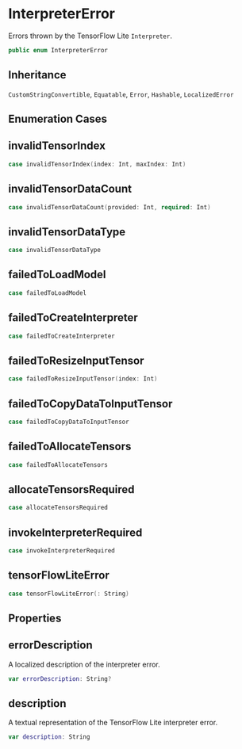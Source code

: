 # InterpreterError

Errors thrown by the TensorFlow Lite `Interpreter`.

``` swift
public enum InterpreterError
```

## Inheritance

`CustomStringConvertible`, `Equatable`, `Error`, `Hashable`, `LocalizedError`

## Enumeration Cases

## invalidTensorIndex

``` swift
case invalidTensorIndex(index: Int, maxIndex: Int)
```

## invalidTensorDataCount

``` swift
case invalidTensorDataCount(provided: Int, required: Int)
```

## invalidTensorDataType

``` swift
case invalidTensorDataType
```

## failedToLoadModel

``` swift
case failedToLoadModel
```

## failedToCreateInterpreter

``` swift
case failedToCreateInterpreter
```

## failedToResizeInputTensor

``` swift
case failedToResizeInputTensor(index: Int)
```

## failedToCopyDataToInputTensor

``` swift
case failedToCopyDataToInputTensor
```

## failedToAllocateTensors

``` swift
case failedToAllocateTensors
```

## allocateTensorsRequired

``` swift
case allocateTensorsRequired
```

## invokeInterpreterRequired

``` swift
case invokeInterpreterRequired
```

## tensorFlowLiteError

``` swift
case tensorFlowLiteError(: String)
```

## Properties

## errorDescription

A localized description of the interpreter error.

``` swift
var errorDescription: String?
```

## description

A textual representation of the TensorFlow Lite interpreter error.

``` swift
var description: String
```
